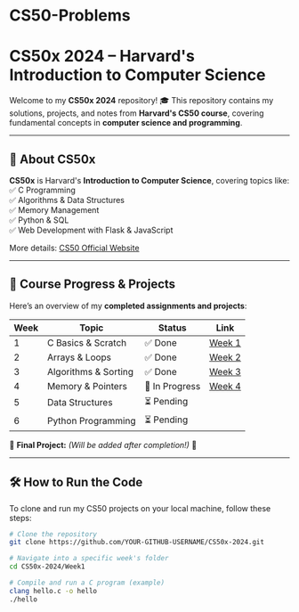 # CS50-Problems
# CS50x 2024 – Harvard's Introduction to Computer Science

Welcome to my **CS50x 2024** repository! 🎓 This repository contains my solutions, projects, and notes from **Harvard's CS50 course**, covering fundamental concepts in **computer science and programming**.

---

## 📌 About CS50x  
**CS50x** is Harvard's **Introduction to Computer Science**, covering topics like:  
✅ C Programming  
✅ Algorithms & Data Structures  
✅ Memory Management  
✅ Python & SQL  
✅ Web Development with Flask & JavaScript  

More details: [CS50 Official Website](https://cs50.harvard.edu/x/)

---

## 📂 Course Progress & Projects  
Here’s an overview of my **completed assignments and projects**:

| Week  | Topic                      | Status  | Link |
|-------|----------------------------|---------|------|
| 1     | C Basics & Scratch         | ✅ Done | [Week 1](./Week1) |
| 2     | Arrays & Loops             | ✅ Done | [Week 2](./Week2) |
| 3     | Algorithms & Sorting       | ✅ Done | [Week 3](./Week3) |
| 4     | Memory & Pointers          | 🔄 In Progress | [Week 4](./Week4) |
| 5     | Data Structures            | ⏳ Pending |  |
| 6     | Python Programming         | ⏳ Pending |  |

🔹 **Final Project:** *(Will be added after completion!)* 🚀  

---

## 🛠️ How to Run the Code  
To clone and run my CS50 projects on your local machine, follow these steps:  

```bash
# Clone the repository
git clone https://github.com/YOUR-GITHUB-USERNAME/CS50x-2024.git

# Navigate into a specific week's folder
cd CS50x-2024/Week1

# Compile and run a C program (example)
clang hello.c -o hello
./hello
